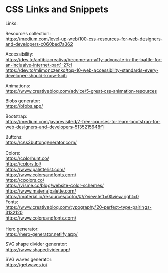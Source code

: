 # CSS Links and Snippets


Links:

Resources collection: \
https://medium.com/level-up-web/100-css-resources-for-web-designers-and-developers-c060bed7a362

Accessibility: \
https://dev.to/anfibiacreativa/become-an-a11y-advocate-in-the-battle-for-an-inclusive-internet-part1-27cl  \
https://dev.to/mlimonczenko/top-10-web-accessibility-standards-every-developer-should-know-5cih

Animations: \
https://www.creativebloq.com/advice/5-great-css-animation-resources

Blobs generator: \
https://blobs.app/

Bootstrap: \
https://medium.com/javarevisited/7-free-courses-to-learn-bootstrap-for-web-designers-and-developers-5135215648f1
  
Buttons:  \
https://css3buttongenerator.com/ \
\
Colors: \
https://colorhunt.co/ \
https://colors.lol/ \
https://www.palettelist.com/ \
https://www.colorsandfonts.com/ \
https://coolors.co/  \
https://visme.co/blog/website-color-schemes/ \
https://www.materialpalette.com/ \
https://material.io/resources/color/#!/?view.left=0&view.right=0
\
Fonts: \
https://www.creativebloq.com/typography/20-perfect-type-pairings-3132120 \
https://www.colorsandfonts.com/ \
 \
Hero generator: \
https://hero-generator.netlify.app/

SVG shape divider generator: \
https://www.shapedivider.app/

SVG waves generator: \
https://getwaves.io/
